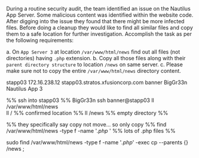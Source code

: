 During a routine security audit, the team identified an issue on the Nautilus App Server. Some malicious content was identified within the website code. After digging into the issue they found that there might be more infected files. Before doing a cleanup they would like to find all similar files and copy them to a safe location for further investigation. Accomplish the task as per the following requirements:

a. On `App Server 3` at location `/var/www/html/news` find out all files (not directories) having `.php` extension.
b. Copy all those files along with their `parent directory structure` to location `/news` on same server.
c. Please make sure not to copy the entire `/var/www/html/news` directory content.

stapp03
172.16.238.12
stapp03.stratos.xfusioncorp.com
banner
BigGr33n
Nautilus App 3

%% ssh into stapp03 %% BigGr33n
ssh banner@stapp03
ll /var/www/html/news  
ll / %% confirmed location %%
ll /news %% empty directory %%

%% they specifically say copy not move... so only copy %%
find /var/www/html/news -type f -name '*.php* ' %% lots of .php files %%

sudo find /var/www/html/news -type f -name '*.php*' -exec cp --parents {} /news \;








